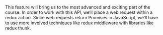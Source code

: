This feature will bring us to the most advanced and exciting part of the course. 
In order to work with this API, we’ll place a web request within a redux action. 
Since web requests return Promises in JavaScript, we’ll have to use more involved techniques 
like redux middleware with libraries like redux thunk.
